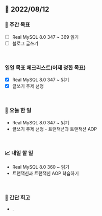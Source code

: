 ## 📅 2022/08/12


### 👏 주간 목표

- [ ] Real MySQL 8.0 347 ~ 369 읽기
- [ ] 블로그 글쓰기

<br/>

### 일일 목표 체크리스트(어제 정한 목표)

- [x] Real MySQL 8.0 347 ~ 읽기
- [x] 글쓰기 주제 선정

<br/>

### 💯 오늘 한 일

- Real MySQL 8.0 347 ~ 읽기
- 글쓰기 주제 선정 - 트랜잭션과 트랜잭션 AOP

<br/>

### 📈 내일 할 일

- Real MySQL 8.0 360 ~ 읽기
- 트랜잭션과 트랜잭션 AOP 학습하기

<br/>

### 🤔 간단 회고

- .
